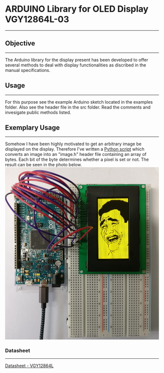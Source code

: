 # ARDUINO Library for OLED Display VGY12864L-03
***
## Objective
***
The Arduino library for the display present has been developed to offer several methods to deal with display functionalities as discribed in the manual specifications.
## Usage
***
For this purpose see the example Arduino sketch located in the examples folder. Also see the header file in the src folder. Read the comments and invesigate public methods listed.
## Exemplary Usage
***
Somehow I have been highly motivated to get an arbitrary image be displayed on the display. Therefore I've written a [Python script](https://github.com/postfixNotation/ImageToArrayHeader) which converts an image into an "image.h" header file containing an array of bytes. Each bit of the byte determines whether a pixel is set or not. The result can be seen in the photo below.
![alt text](oled_image.jpg)
### Datasheet
***
[Datasheet - VGY12864L](OLED_DISPLAY_VGY12864L_S003_128X64.pdf)
